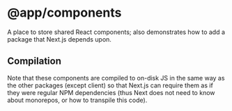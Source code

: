 # @app/components

A place to store shared React components; also demonstrates how to add a package
that Next.js depends upon.

## Compilation

Note that these components are compiled to on-disk JS in the same way as the
other packages (except client) so that Next.js can require them as if they were
regular NPM dependencies (thus Next does not need to know about monorepos, or
how to transpile this code).
